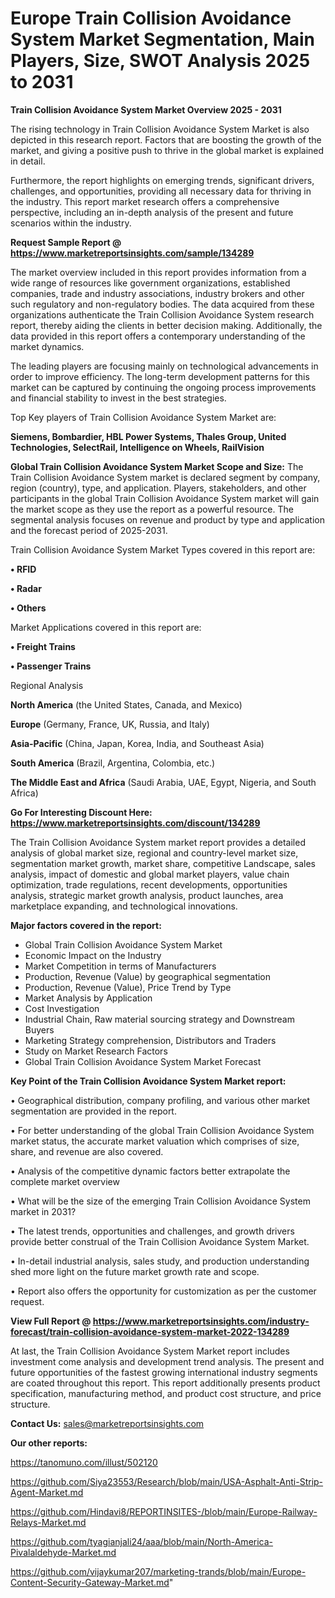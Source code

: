 # Europe Train Collision Avoidance System Market Segmentation, Main Players, Size, SWOT Analysis 2025 to 2031

<Strong> Train Collision Avoidance System Market Overview 2025 - 2031</strong>

The rising technology in Train Collision Avoidance System Market is also depicted in this research report. Factors that are boosting the growth of the market, and giving a positive push to thrive in the global market is explained in detail.

Furthermore, the report highlights on emerging trends, significant drivers, challenges, and opportunities, providing all necessary data for thriving in the industry. This report market research offers a comprehensive perspective, including an in-depth analysis of the present and future scenarios within the industry.

<strong>Request Sample Report @ <a href=https://www.marketreportsinsights.com/sample/134289>https://www.marketreportsinsights.com/sample/134289</a></strong>

The market overview included in this report provides information from a wide range of resources like government organizations, established companies, trade and industry associations, industry brokers and other such regulatory and non-regulatory bodies. The data acquired from these organizations authenticate the Train Collision Avoidance System research report, thereby aiding the clients in better decision making. Additionally, the data provided in this report offers a contemporary understanding of the market dynamics.

The leading players are focusing mainly on technological advancements in order to improve efficiency. The long-term development patterns for this market can be captured by continuing the ongoing process improvements and financial stability to invest in the best strategies.

Top Key players of Train Collision Avoidance System Market are:

<strong>Siemens, Bombardier, HBL Power Systems, Thales Group, United Technologies, SelectRail, Intelligence on Wheels, RailVision</strong>

<strong><b>Global Train Collision Avoidance System Market Scope and Size:</b></strong>
The Train Collision Avoidance System market is declared segment by company, region (country), type, and application. Players, stakeholders, and other participants in the global Train Collision Avoidance System market will gain the market scope as they use the report as a powerful resource. The segmental analysis focuses on revenue and product by type and application and the forecast period of 2025-2031.

Train Collision Avoidance System Market Types covered in this report are:

<strong>• RFID

• Radar

• Others</strong>

Market Applications covered in this report are:

<strong>• Freight Trains

• Passenger Trains</strong> 

Regional Analysis

<strong>North America</strong> (the United States, Canada, and Mexico)

<strong>Europe</strong> (Germany, France, UK, Russia, and Italy)

<strong>Asia-Pacific</strong> (China, Japan, Korea, India, and Southeast Asia)

<strong>South America</strong> (Brazil, Argentina, Colombia, etc.)

<strong>The Middle East and Africa</strong> (Saudi Arabia, UAE, Egypt, Nigeria, and South Africa)

<strong>Go For Interesting Discount Here: <a href=https://www.marketreportsinsights.com/discount/134289>https://www.marketreportsinsights.com/discount/134289</a></strong>

The Train Collision Avoidance System market report provides a detailed analysis of global market size, regional and country-level market size, segmentation market growth, market share, competitive Landscape, sales analysis, impact of domestic and global market players, value chain optimization, trade regulations, recent developments, opportunities analysis, strategic market growth analysis, product launches, area marketplace expanding, and technological innovations.

<strong><b>Major factors covered in the report:</b></strong>
<ul>
  <li>Global Train Collision Avoidance System Market </li>
  <li>Economic Impact on the Industry</li>
  <li>Market Competition in terms of Manufacturers</li>
  <li>Production, Revenue (Value) by geographical segmentation</li>
  <li>Production, Revenue (Value), Price Trend by Type</li>
  <li>Market Analysis by Application</li>
  <li>Cost Investigation</li>
  <li>Industrial Chain, Raw material sourcing strategy and Downstream Buyers</li>
  <li>Marketing Strategy comprehension, Distributors and Traders</li>
  <li>Study on Market Research Factors</li>
  <li>Global Train Collision Avoidance System Market Forecast</li>
</ul>

<strong><b>Key Point of the Train Collision Avoidance System Market report:</b></strong>

• Geographical distribution, company profiling, and various other market segmentation are provided in the report.

• For better understanding of the global Train Collision Avoidance System market status, the accurate market valuation which comprises of size, share, and revenue are also covered.

• Analysis of the competitive dynamic factors better extrapolate the complete market overview

• What will be the size of the emerging Train Collision Avoidance System market in 2031?

• The latest trends, opportunities and challenges, and growth drivers provide better construal of the Train Collision Avoidance System Market.

• In-detail industrial analysis, sales study, and production understanding shed more light on the future market growth rate and scope.

• Report also offers the opportunity for customization as per the customer request.

<strong><b>View Full Report @ <a href=https://www.marketreportsinsights.com/industry-forecast/train-collision-avoidance-system-market-2022-134289>https://www.marketreportsinsights.com/industry-forecast/train-collision-avoidance-system-market-2022-134289</a></b></strong>


At last, the Train Collision Avoidance System Market report includes investment come analysis and development trend analysis. The present and future opportunities of the fastest growing international industry segments are coated throughout this report. This report additionally presents product specification, manufacturing method, and product cost structure, and price structure.

<strong>Contact Us:</strong>
sales@marketreportsinsights.com

<strong>Our other reports:</strong>

<a href=https://tanomuno.com/illust/502120>https://tanomuno.com/illust/502120</a>

<a href=https://github.com/Siya23553/Research/blob/main/USA-Asphalt-Anti-Strip-Agent-Market.md>https://github.com/Siya23553/Research/blob/main/USA-Asphalt-Anti-Strip-Agent-Market.md</a>

<a href=https://github.com/Hindavi8/REPORTINSITES-/blob/main/Europe-Railway-Relays-Market.md>https://github.com/Hindavi8/REPORTINSITES-/blob/main/Europe-Railway-Relays-Market.md</a>

<a href=https://github.com/tyagianjali24/aaa/blob/main/North-America-Pivalaldehyde-Market.md>https://github.com/tyagianjali24/aaa/blob/main/North-America-Pivalaldehyde-Market.md</a>

<a href=https://github.com/vijaykumar207/marketing-trands/blob/main/Europe-Content-Security-Gateway-Market.md>https://github.com/vijaykumar207/marketing-trands/blob/main/Europe-Content-Security-Gateway-Market.md</a>"
